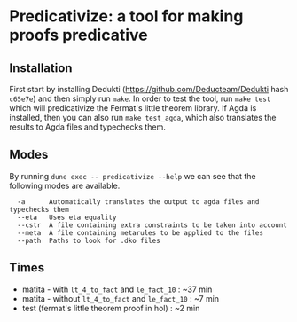 Predicativize: a tool for making proofs predicative
=============================================

## Installation

First start by installing Dedukti (https://github.com/Deducteam/Dedukti hash `c65e7e`) and then simply run `make`. In order to test the tool, run `make test` which will predicativize the Fermat's little theorem library. If Agda is installed, then you can also run `make test_agda`, which also translates the results to Agda files and typechecks them.

## Modes

By running `dune exec -- predicativize --help` we can see that the following modes are available.
```
  -a      Automatically translates the output to agda files and typechecks them
  --eta   Uses eta equality
  --cstr  A file containing extra constraints to be taken into account
  --meta  A file containing metarules to be applied to the files
  --path  Paths to look for .dko files
```
## Times

- matita - with `lt_4_to_fact` and `le_fact_10` : ~37 min
- matita - without `lt_4_to_fact` and `le_fact_10` : ~7 min
- test (fermat's little theorem proof in hol) : ~2 min
